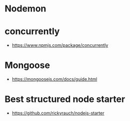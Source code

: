 # Nodemon

# concurrently

- https://www.npmjs.com/package/concurrently

# Mongoose

- https://mongoosejs.com/docs/guide.html

# Best structured node starter

- https://github.com/rickyrauch/nodejs-starter
